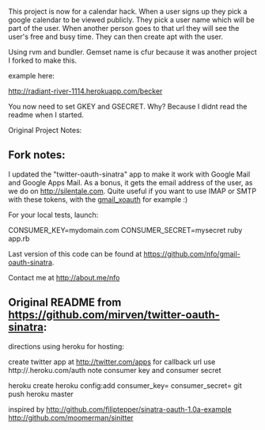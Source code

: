 This project is now for a calendar hack. When a user signs up they pick
a google calendar to be viewed publicly. They pick a user name which
will be part of the user. When another person goes to that url they will
see the user's free and busy time. They can then create apt with the
user. 

Using rvm and bundler. Gemset name is cfur because it was another
project I forked to make this. 

example here:

http://radiant-river-1114.herokuapp.com/becker

You now need to set GKEY and GSECRET. Why? Because I didnt read the readme when I started. 


Original Project Notes:
## Fork notes:

I updated the "twitter-oauth-sinatra" app to make it work with Google Mail and Google Apps Mail.
As a bonus, it gets the email address of the user, as we do on http://silentale.com. Quite useful if you want to use IMAP or SMTP with these tokens, with the  [gmail_xoauth](http://rubygems.org/gems/gmail_xoauth) for example :)

For your local tests, launch:

CONSUMER_KEY=mydomain.com CONSUMER_SECRET=mysecret ruby app.rb

Last version of this code can be found at https://github.com/nfo/gmail-oauth-sinatra.

Contact me at http://about.me/nfo


## Original README from https://github.com/mirven/twitter-oauth-sinatra:

directions using heroku for hosting:

create twitter app at http://twitter.com/apps
for callback url use http://<appname>.heroku.com/auth
note consumer key and consumer secret

heroku create <appname>
heroku config:add consumer_key=<consumer key from twitter> consumer_secret=<consume secret from twitter>
git push heroku master

inspired by
http://github.com/filiptepper/sinatra-oauth-1.0a-example
http://github.com/moomerman/sinitter
